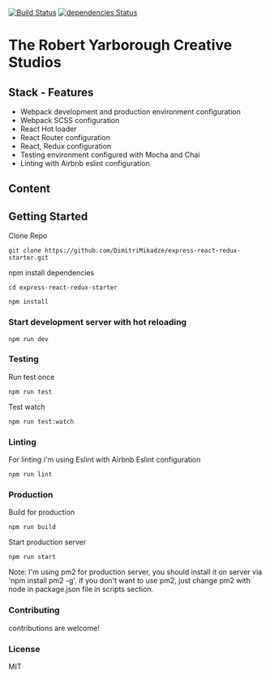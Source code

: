 [![Build Status](https://travis-ci.org/DimitriMikadze/express-react-redux-starter.svg?branch=master)](https://travis-ci.org/DimitriMikadze/express-react-redux-starter)
[![dependencies Status](https://david-dm.org/DimitriMikadze/express-react-redux-starter/status.svg)](https://david-dm.org/DimitriMikadze/express-react-redux-starter)

# The Robert Yarborough Creative Studios

## Stack - Features

- Webpack development and production environment configuration
- Webpack SCSS configuration
- React Hot loader
- React Router configuration
- React, Redux configuration
- Testing environment configured with Mocha and Chai
- Linting with Airbnb eslint configuration

## Content

## Getting Started

Clone Repo

````
git clone https://github.com/DimitriMikadze/express-react-redux-starter.git
````

npm install dependencies

````
cd express-react-redux-starter 

npm install
````

### Start development server with hot reloading

````
npm run dev
````

### Testing

Run test once

````
npm run test
````

Test watch

````
npm run test:watch
````

### Linting

For linting i'm using Eslint with Airbnb Eslint configuration

````
npm run lint
````

### Production

Build for production

````
npm run build
````

Start production server

````
npm run start
````

Note: I'm using pm2 for production server, you should install it on server via 'npm install pm2 -g'.
if you don't want to use pm2, just change pm2 with node in package.json file in scripts section.

### Contributing

contributions are welcome!

### License

MIT
